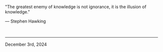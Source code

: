 
<br>

"The greatest enemy of knowledge is not ignorance, it is the illusion of knowledge."

― Stephen Hawking
 
</br>

---
December 3rd, 2024
